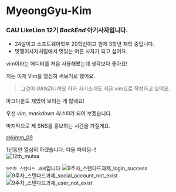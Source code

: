 # MyeongGyu-Kim

### CAU LikeLion 12기 ***BackEnd*** 아기사자입니다.

* 24살이고 소프트웨어학부 20학번이고 현재 3학년 재학 중입니다.
* 멋쟁이사자처럼에서 멋있는 어른 사자가  되고 싶어요.

vim이라는 에디터를 처음 사용해봤는데 생각보다 좋아요!

저는 이제 Vim을 열심히 써보기로 했어요.

> 그것이 *GANZI*니까요 하하
자기소개도 지금 vim으로 작성하고 있어요.

마크다운도 재밌어 보이는 게 많네요!

우선 *vim, markdown 마스터*가 되어 보겠습니다.

마지막으로 제 SNS를  홍보하는 시간을 가질게요.

[@kimm\_09](https://www.instagram.com/kimm_09/)

1년동안 열심히 하겠습니다. 다들 파이팅-!!<br>
![12th\_mutsa](https://github.com/LikeLion-at-CAU-12th/Myeonggyu-Kim/assets/128495883/6dff2ae1-8364-44e9-8788-125972fffff8)

`9주차 스탠다드 과제`입니다
![9주차_스탠다드과제_login_success](https://github.com/LikeLion-at-CAU-12th/Myeonggyu-Kim/assets/128495883/23d6a853-41a2-4c7b-9015-2e70fa264580)
![9주차_스탠다드과제_social_account_not_exist](https://github.com/LikeLion-at-CAU-12th/Myeonggyu-Kim/assets/128495883/74fffa02-ae28-443c-8c1b-59764c4a2591)
![9주차_스탠다드과제_user_not_exist](https://github.com/LikeLion-at-CAU-12th/Myeonggyu-Kim/assets/128495883/86850da0-a040-408b-8d8c-04028b233f54)
